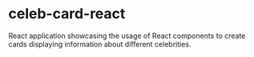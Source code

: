 # celeb-card-react
React application showcasing the usage of React components to create cards displaying information about different celebrities.
